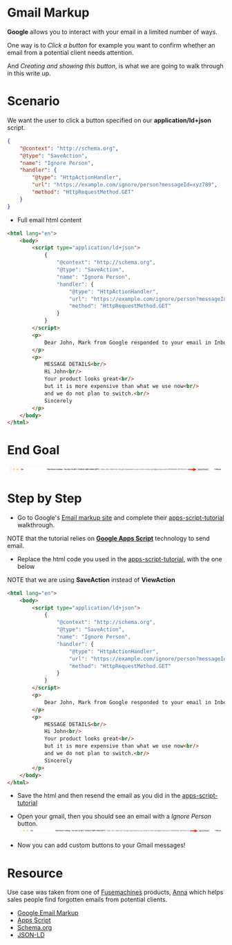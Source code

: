 # Gmail Markup

**Google** allows you to interact with your email in a limited number of ways.

One way is to *Click a button* for example you want to confirm whether an email from a potential client needs attention.

And *Creating and showing this button*, is what we are going to walk through in this write up.

# Scenario
We want the user to click a button specified on our **application/ld+json** script.

```json
{
    "@context": "http://schema.org",
    "@type": "SaveAction",
    "name": "Ignore Person",
    "handler": {
        "@type": "HttpActionHandler",
        "url": "https://example.com/ignore/person?messageId=xyz789",
        "method": "HttpRequestMethod.GET"
    }
}
```

* Full email html content 
```html
<html lang="en">
    <body>
        <script type="application/ld+json">
            {
                "@context": "http://schema.org",
                "@type": "SaveAction",
                "name": "Ignore Person",
                "handler": {
                    "@type": "HttpActionHandler",
                    "url": "https://example.com/ignore/person?messageId=xyz789",
                    "method": "HttpRequestMethod.GET"
                }
            }
        </script>
        <p>
            Dear John, Mark from Google responded to your email in Inbox (john@comapny.com)
        </p>
        <p>
            MESSAGE DETAILS<br/>
            Hi John<br/>
            Your product looks great<br/>
            but it is more expensive than what we use now<br/>
            and we do not plan to switch.<br/>
            Sincerely
        </p>
    </body>
</html>
```

# End Goal

![Image of Gmail custom button](https://raw.githubusercontent.com/fuse-mars/gmail-markup/master/custom-button.png)

# Step by Step

* Go to Google's [Email markup site](https://developers.google.com/gmail/markup/) and complete their [apps-script-tutorial](https://developers.google.com/gmail/markup/apps-script-tutorial) walkthrough.

NOTE that the tutorial relies on [**Google Apps Script**](https://script.google.com) technology to send email.

* Replace the html code you used in the [apps-script-tutorial](https://developers.google.com/gmail/markup/apps-script-tutorial), with the one below

NOTE that we are using **SaveAction** instead of **ViewAction**

```html
<html lang="en">
    <body>
        <script type="application/ld+json">
            {
                "@context": "http://schema.org",
                "@type": "SaveAction",
                "name": "Ignore Person",
                "handler": {
                    "@type": "HttpActionHandler",
                    "url": "https://example.com/ignore/person?messageId=xyz789",
                    "method": "HttpRequestMethod.GET"
                }
            }
        </script>
        <p>
            Dear John, Mark from Google responded to your email in Inbox (john@comapny.com)
        </p>
        <p>
            MESSAGE DETAILS<br/>
            Hi John<br/>
            Your product looks great<br/>
            but it is more expensive than what we use now<br/>
            and we do not plan to switch.<br/>
            Sincerely
        </p>
    </body>
</html>
```

* Save the html and then resend the email as you did in the [apps-script-tutorial](https://developers.google.com/gmail/markup/apps-script-tutorial)

* Open your gmail, then you should see an email with a *Ignore Person* button.
![Image of Gmail custom button](https://raw.githubusercontent.com/fuse-mars/gmail-markup/master/custom-button.png)

* Now you can add custom buttons to your Gmail messages!

# Resource

Use case was taken from one of [Fusemachines](https://www.fusemachines.com/) products, [Anna](https://anna.fusemachines.com/) which helps sales people find forgotten emails from potential clients.

* [Google Email Markup](https://developers.google.com)
* [Apps Script](https://script.google.com)
* [Schema.org](http://schema.org/)
* [JSON-LD](https://json-ld.org/)

